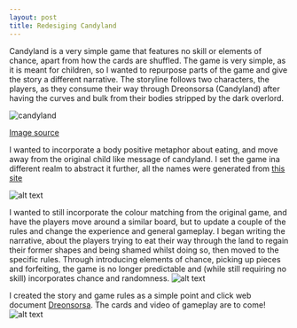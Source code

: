 ```yaml
---
layout: post
title: Redesiging Candyland
---
```


Candyland is a very simple game that features no skill or elements of chance, apart from how the cards are shuffled. The game is very simple, as it is meant for children, so I wanted to repurpose parts of the game and give the story a different narrative. The storyline follows two characters, the players, as they consume their way through Dreonsorsa (Candyland) after having the curves and bulk from their bodies stripped by the dark overlord. 

![candyland](http://jamesmakesgames.com/wp-content/uploads/2011/01/1949-Original-Candy-Land-Game-candy-land-3327008-580-687.jpg)

[Image source](http://jamesmakesgames.com/wp-content/uploads/2011/01/1949-Original-Candy-Land-Game-candy-land-3327008-580-687.jpg)

I wanted to incorporate a body positive metaphor about eating, and move away from the original child like message of candyland. I set the game ina different realm to abstract it further, all the names were generated from [this site](http://www.fantasynamegenerators.com/alien-names.php#.WRNtbLwrKHo)

![alt text](https://annaclow.github.io/blogImages/Dreonsorsa.gif "Dreonsorsa")

I wanted to still incorporate the colour matching from the original game, and have the players move around a similar board, but to update a couple of the rules and change the experience and general gameplay. I began writing the narrative, about the players trying to eat their way through the land to regain their former shapes and being shamed whilst doing so, then moved to the specific rules. Through introducing elements of chance, picking up pieces and forfeiting, the game is no longer predictable and (while still requiring no skill) incorporates chance and randomness.
![alt text](https://annaclow.github.io/blogImages/players.jpg "Players")

I created the story and game rules as a simple point and click web document [Dreonsorsa](http://doc.gold.ac.uk/~aclow049/game/Dreonsorsa.html). The cards and video of gameplay are to come!
![alt text](https://annaclow.github.io/blogImages/Rules.png "Dreonsorsa")
